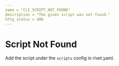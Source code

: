 ```yaml
---
name = "CLI_SCRIPT_NOT_FOUND"
description = "The given script was not found."
http_status = 400
---
```


# Script Not Found

Add the script under the `scripts` config in rivet.yaml.
